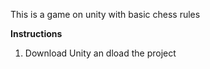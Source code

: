 This is a game on unity with basic chess rules

**Instructions**
1. Download Unity an dload the project
